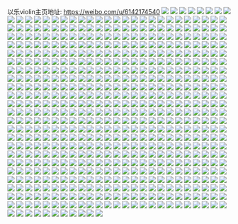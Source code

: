 以乐violin主页地址: https://weibo.com/u/6142174540 
![](https://wx4.sinaimg.cn/mw2000/006HFWbily1h92n1ziutaj31400u0wur.jpg) 
![](https://wx4.sinaimg.cn/mw2000/006HFWbily1h92n1ym3afj31400u012f.jpg) 
![](https://wx4.sinaimg.cn/mw2000/006HFWbily1h92n1zwzuyj31400u0gte.jpg) 
![](https://wx4.sinaimg.cn/mw2000/006HFWbily1h90b34r8uuj31400u045q.jpg) 
![](https://wx4.sinaimg.cn/mw2000/006HFWbily1h90b359redj31400u0103.jpg) 
![](https://wx4.sinaimg.cn/mw2000/006HFWbily1h90b34actmj31400u0n23.jpg) 
![](https://wx4.sinaimg.cn/mw2000/006HFWbily1h8xyoim97ej31900u047p.jpg) 
![](https://wx4.sinaimg.cn/mw2000/006HFWbily1h8xyoi2n57j30u012ndh4.jpg) 
![](https://wx4.sinaimg.cn/mw2000/006HFWbily1h8xyohoikdj31900u012k.jpg) 
![](https://wx4.sinaimg.cn/mw2000/006HFWbily1h8vm2zg440j31900u0qcn.jpg) 
![](https://wx4.sinaimg.cn/mw2000/006HFWbily1h81a5l9h4oj31g70widmj.jpg) 
![](https://wx4.sinaimg.cn/mw2000/006HFWbily1h81a5liw4oj30wi0w2agf.jpg) 
![](https://wx4.sinaimg.cn/mw2000/006HFWbily1h81a5n1oxxj32io1ogb2a.jpg) 
![](https://wx4.sinaimg.cn/mw2000/006HFWbily1h81a5necu0j30ly0jt3zj.jpg) 
![](https://wx4.sinaimg.cn/mw2000/006HFWbily1h7ywh6vcjij31900u012f.jpg) 
![](https://wx4.sinaimg.cn/mw2000/006HFWbily1h7ywh7glu6j31900u0n77.jpg) 
![](https://wx4.sinaimg.cn/mw2000/006HFWbily1h7ywh63pboj31900u048h.jpg) 
![](https://wx4.sinaimg.cn/mw2000/006HFWbily1h7ouvbbqvvj31400u0tce.jpg) 
![](https://wx4.sinaimg.cn/mw2000/006HFWbily1h7ouvbnvz4j31400u0wi3.jpg) 
![](https://wx4.sinaimg.cn/mw2000/006HFWbily1h7ouvc2okcj31400u00vz.jpg) 
![](https://wx4.sinaimg.cn/mw2000/006HFWbily1h7ouvcf303j31400u0n0u.jpg) 
![](https://wx4.sinaimg.cn/mw2000/006HFWbily1h7ouvcv47hj31400u0djg.jpg) 
![](https://wx4.sinaimg.cn/mw2000/006HFWbily1h7ouvd8z51j30wi0fqaf8.jpg) 
![](https://wx4.sinaimg.cn/mw2000/006HFWbily1h7mltaix9pj334022ohdu.jpg) 
![](https://wx4.sinaimg.cn/mw2000/006HFWbily1h7bttqp7n3j33402c0nfq.jpg) 
![](https://wx4.sinaimg.cn/mw2000/006HFWbily1h7bttjkazaj32yo280wh4.jpg) 
![](https://wx4.sinaimg.cn/mw2000/006HFWbily1h7bttscn02j32c02pk1ky.jpg) 
![](https://wx4.sinaimg.cn/mw2000/006HFWbily1h7568elcl6j33402c0b2c.jpg) 
![](https://wx4.sinaimg.cn/mw2000/006HFWbily1h7568fov55j33402c0npd.jpg) 
![](https://wx4.sinaimg.cn/mw2000/006HFWbily1h7568bq4bvj30wi0i6h7y.jpg) 
![](https://wx4.sinaimg.cn/mw2000/006HFWbily1h7568g8w0zj30wi0ihta6.jpg) 
![](https://wx4.sinaimg.cn/mw2000/006HFWbily1h7568kyughj32yo280qv6.jpg) 
![](https://wx4.sinaimg.cn/mw2000/006HFWbily1h7568ljin4j30wi0ixwmn.jpg) 
![](https://wx4.sinaimg.cn/mw2000/006HFWbily1h7568mtp6aj33402c0kjm.jpg) 
![](https://wx4.sinaimg.cn/mw2000/006HFWbily1h7568n809aj30wi1fradp.jpg) 
![](https://wx4.sinaimg.cn/mw2000/006HFWbily1h7568nxo6jj30wi0i9h75.jpg) 
![](https://wx4.sinaimg.cn/mw2000/006HFWbily1h73w7tdkkcj334022oh5n.jpg) 
![](https://wx4.sinaimg.cn/mw2000/006HFWbily1h73w7sebx9j32io1og4qq.jpg) 
![](https://wx4.sinaimg.cn/mw2000/006HFWbily1h6qa68oxt6j32yo280n81.jpg) 
![](https://wx4.sinaimg.cn/mw2000/006HFWbily1h6qa6bo67bj32yo280b2a.jpg) 
![](https://wx4.sinaimg.cn/mw2000/006HFWbily1h6qa6edn9fj32yo28013g.jpg) 
![](https://wx4.sinaimg.cn/mw2000/006HFWbily1h6qa6t69xuj32yo280k2l.jpg) 
![](https://wx4.sinaimg.cn/mw2000/006HFWbily1h6qa64icnej31400u0n08.jpg) 
![](https://wx4.sinaimg.cn/mw2000/006HFWbily1h6qa6uw88wj31400u0amv.jpg) 
![](https://wx4.sinaimg.cn/mw2000/006HFWbily1h6qa6vbkpvj31900u044e.jpg) 
![](https://wx4.sinaimg.cn/mw2000/006HFWbily1h6qa6vrkluj31400u0n5z.jpg) 
![](https://wx4.sinaimg.cn/mw2000/006HFWbily1h6qa6w96kuj31900u0wjt.jpg) 
![](https://wx4.sinaimg.cn/mw2000/006HFWbily1h6nbp9y9nlj30wi1yc7r5.jpg) 
![](https://wx4.sinaimg.cn/mw2000/006HFWbily1h6nbpactaaj30wi10cdlw.jpg) 
![](https://wx4.sinaimg.cn/mw2000/006HFWbily1h6nbpbrj2dj32ds1scdll.jpg) 
![](https://wx4.sinaimg.cn/mw2000/006HFWbily1h6en58m6trj30wi0lgt9k.jpg) 
![](https://wx4.sinaimg.cn/mw2000/006HFWbily1h6dc65yzj3j33402c0qv5.jpg) 
![](https://wx4.sinaimg.cn/mw2000/006HFWbily1h6dc6ddggvj30w90k10st.jpg) 
![](https://wx4.sinaimg.cn/mw2000/006HFWbily1h6dc6cy0uaj32c0340qv7.jpg) 
![](https://wx4.sinaimg.cn/mw2000/006HFWbily1h61iuvg07lj30wi1ycnaa.jpg) 
![](https://wx4.sinaimg.cn/mw2000/006HFWbily1h61iuw28eij30wi1ycng9.jpg) 
![](https://wx4.sinaimg.cn/mw2000/006HFWbily1h61iuwsdsuj30wi1ycqj2.jpg) 
![](https://wx4.sinaimg.cn/mw2000/006HFWbily1h61isb2mb1j30wi1yck5d.jpg) 
![](https://wx4.sinaimg.cn/mw2000/006HFWbily1h61iuy5mupj33402c0npf.jpg) 
![](https://wx4.sinaimg.cn/mw2000/006HFWbily1h61iuuuas2j31400u0gni.jpg) 
![](https://wx4.sinaimg.cn/mw2000/006HFWbily1h5r8l84qboj33402c04qr.jpg) 
![](https://wx4.sinaimg.cn/mw2000/006HFWbily1h5nj9ssnihj30wi1ycapo.jpg) 
![](https://wx4.sinaimg.cn/mw2000/006HFWbily1h5nj9tcbl3j30wi1yc4em.jpg) 
![](https://wx4.sinaimg.cn/mw2000/006HFWbily1h5nj9uc8vtj30wi1ycaqj.jpg) 
![](https://wx4.sinaimg.cn/mw2000/006HFWbily1h5nj9vaok4j30wi1ych1w.jpg) 
![](https://wx4.sinaimg.cn/mw2000/006HFWbily1h5nj9s8svlj30wi1yctoz.jpg) 
![](https://wx4.sinaimg.cn/mw2000/006HFWbily1h5nj9votlxj30wi1yc7ju.jpg) 
![](https://wx4.sinaimg.cn/mw2000/006HFWbily1h58w87pr40j31820u0wpj.jpg) 
![](https://wx4.sinaimg.cn/mw2000/006HFWbily1h58w88itpwj317u0tytm0.jpg) 
![](https://wx4.sinaimg.cn/mw2000/006HFWbily1h58w89uta8j317y0u07mn.jpg) 
![](https://wx4.sinaimg.cn/mw2000/006HFWbily1h58w8b9bhjj31900u0aqe.jpg) 
![](https://wx4.sinaimg.cn/mw2000/006HFWbily1h533desar6j32io1ognpd.jpg) 
![](https://wx4.sinaimg.cn/mw2000/006HFWbily1h533dch613j32io1ognpe.jpg) 
![](https://wx4.sinaimg.cn/mw2000/006HFWbily1h533cwqb3fj32io1ogb2b.jpg) 
![](https://wx4.sinaimg.cn/mw2000/006HFWbily1h533kmfatgj32io1qgu0x.jpg) 
![](https://wx4.sinaimg.cn/mw2000/006HFWbily1h533mo76uzj34mo334qv8.jpg) 
![](https://wx4.sinaimg.cn/mw2000/006HFWbily1h533d5tuvtj32io1ppb2a.jpg) 
![](https://wx4.sinaimg.cn/mw2000/006HFWbily1h533d9mxknj32io1qpu0y.jpg) 
![](https://wx4.sinaimg.cn/mw2000/006HFWbily1h533dii6u4j33402504qr.jpg) 
![](https://wx4.sinaimg.cn/mw2000/006HFWbily1h533d20u2cj32io1pzkjm.jpg) 
![](https://wx4.sinaimg.cn/mw2000/006HFWbily1h4tqpl6tivj33402c0npe.jpg) 
![](https://wx4.sinaimg.cn/mw2000/006HFWbily1h4tqplzhxdj30wi1ycnio.jpg) 
![](https://wx4.sinaimg.cn/mw2000/006HFWbily1h4tqpmd8hyj30wi1ycdtw.jpg) 
![](https://wx4.sinaimg.cn/mw2000/006HFWbily1h4tqpk4ppgj30wi1ycwsn.jpg) 
![](https://wx4.sinaimg.cn/mw2000/006HFWbily1h4tqpmr0bzj30wi1yc7ql.jpg) 
![](https://wx4.sinaimg.cn/mw2000/006HFWbily1h4tqpn0eivj30a60act8w.jpg) 
![](https://wx4.sinaimg.cn/mw2000/006HFWbily1h4ey9fh4qqj32yo280b2a.jpg) 
![](https://wx4.sinaimg.cn/mw2000/006HFWbily1h4ey9e3jvwj32yo280e82.jpg) 
![](https://wx4.sinaimg.cn/mw2000/006HFWbily1h4ey9hjmfbj32yo280b2a.jpg) 
![](https://wx4.sinaimg.cn/mw2000/006HFWbily1h4acrh55nvj32yo280u0y.jpg) 
![](https://wx4.sinaimg.cn/mw2000/006HFWbily1h4acrjz7puj32yo280kjm.jpg) 
![](https://wx4.sinaimg.cn/mw2000/006HFWbily1h4acrec7l3j32yo280qv6.jpg) 
![](https://wx4.sinaimg.cn/mw2000/006HFWbily1h4acrlozh1j30wi0hpq79.jpg) 
![](https://wx4.sinaimg.cn/mw2000/006HFWbily1h3zkmgig75j31uo18gk6t.jpg) 
![](https://wx4.sinaimg.cn/mw2000/006HFWbily1h3zkmhwfnzj31uo18gb29.jpg) 
![](https://wx4.sinaimg.cn/mw2000/006HFWbily1h3zkogc1v9j31900u0afx.jpg) 
![](https://wx4.sinaimg.cn/mw2000/006HFWbily1h3zkohbqucj31900u0dle.jpg) 
![](https://wx4.sinaimg.cn/mw2000/006HFWbily1h3zkogoni6j317i0u04dq.jpg) 
![](https://wx4.sinaimg.cn/mw2000/006HFWbily1h3zkmijm29j31uo19rhb9.jpg) 
![](https://wx4.sinaimg.cn/mw2000/006HFWbily1h3zkoh15e0j313a0u0qbu.jpg) 
![](https://wx4.sinaimg.cn/mw2000/006HFWbily1h3zkoj9kykj31400u046u.jpg) 
![](https://wx4.sinaimg.cn/mw2000/006HFWbily1h3zkoefnivj31900u0ai2.jpg) 
![](https://wx4.sinaimg.cn/mw2000/006HFWbily1h3vx99vn97j30wi0wf0wq.jpg) 
![](https://wx4.sinaimg.cn/mw2000/006HFWbily1h3rukqjrm7j32io1w0npd.jpg) 
![](https://wx4.sinaimg.cn/mw2000/006HFWbily1h3rukroo8zj32io1w0hdt.jpg) 
![](https://wx4.sinaimg.cn/mw2000/006HFWbily1h3rukt61emj32io1w0hdt.jpg) 
![](https://wx4.sinaimg.cn/mw2000/006HFWbily1h3rukpibsyj32yo280e82.jpg) 
![](https://wx4.sinaimg.cn/mw2000/006HFWbily1h3rukvplyzj32yo280b2a.jpg) 
![](https://wx4.sinaimg.cn/mw2000/006HFWbily1h3rukxq5tgj32yo280e82.jpg) 
![](https://wx4.sinaimg.cn/mw2000/006HFWbily1h3qq4vrwasj31870u0k2e.jpg) 
![](https://wx4.sinaimg.cn/mw2000/006HFWbily1h3qq4uuc01j317p0u0ds6.jpg) 
![](https://wx4.sinaimg.cn/mw2000/006HFWbily1h3qq4wmumsj31900u07f0.jpg) 
![](https://wx4.sinaimg.cn/mw2000/006HFWbily1h3qq4xfb0fj31900u013t.jpg) 
![](https://wx4.sinaimg.cn/mw2000/006HFWbily1h3qq4y488gj317e0u0n4z.jpg) 
![](https://wx4.sinaimg.cn/mw2000/006HFWbily1h3qq4yy2iqj31900u0n9q.jpg) 
![](https://wx4.sinaimg.cn/mw2000/006HFWbily1h3qq4znjv1j31900u0tgf.jpg) 
![](https://wx4.sinaimg.cn/mw2000/006HFWbily1h3qq517dusj31900u0thn.jpg) 
![](https://wx4.sinaimg.cn/mw2000/006HFWbily1h3qq50jauej317y0u0n50.jpg) 
![](https://wx4.sinaimg.cn/mw2000/006HFWbily1h3ksqk7smpj31400u0dnw.jpg) 
![](https://wx4.sinaimg.cn/mw2000/006HFWbily1h3ksqku3lrj31400u0tfl.jpg) 
![](https://wx4.sinaimg.cn/mw2000/006HFWbily1h3ksqle1a9j31400u07c1.jpg) 
![](https://wx4.sinaimg.cn/mw2000/006HFWbily1h3ksqlnwj4j30u01407be.jpg) 
![](https://wx4.sinaimg.cn/mw2000/006HFWbily1h3ksqm1th9j30u0140n7o.jpg) 
![](https://wx4.sinaimg.cn/mw2000/006HFWbily1h3ksqmeabpj30u014hwl2.jpg) 
![](https://wx4.sinaimg.cn/mw2000/006HFWbily1h3ksqmqwbnj30u01407ah.jpg) 
![](https://wx4.sinaimg.cn/mw2000/006HFWbily1h3ksqn1w5dj31400u0wlg.jpg) 
![](https://wx4.sinaimg.cn/mw2000/006HFWbily1h3ksqni2etj30u0140dmj.jpg) 
![](https://wx4.sinaimg.cn/mw2000/006HFWbily1h3hgpywm31j33402c0b2c.jpg) 
![](https://wx4.sinaimg.cn/mw2000/006HFWbily1h3hgq3blg6j32c0340qv8.jpg) 
![](https://wx4.sinaimg.cn/mw2000/006HFWbily1h3hgq76eojj33402c07wk.jpg) 
![](https://wx4.sinaimg.cn/mw2000/006HFWbily1h3hgq9r49bj32io1w04qq.jpg) 
![](https://wx4.sinaimg.cn/mw2000/006HFWbily1h3hgqc7fkij32io1w01ky.jpg) 
![](https://wx4.sinaimg.cn/mw2000/006HFWbily1h3hgpvz9yij32io1w04qq.jpg) 
![](https://wx4.sinaimg.cn/mw2000/006HFWbily1h3hgqcspjpj30wg0ietfj.jpg) 
![](https://wx4.sinaimg.cn/mw2000/006HFWbily1h3hgqf2p9wj31w02iob2a.jpg) 
![](https://wx4.sinaimg.cn/mw2000/006HFWbily1h3hgqfkmnuj30wi0hldo9.jpg) 
![](https://wx4.sinaimg.cn/mw2000/006HFWbily1h2qobon60bj31400u0qac.jpg) 
![](https://wx4.sinaimg.cn/mw2000/006HFWbily1h2qobp2z4pj31400u0456.jpg) 
![](https://wx4.sinaimg.cn/mw2000/006HFWbily1h2qobntn7wj31900u0790.jpg) 
![](https://wx4.sinaimg.cn/mw2000/006HFWbily1h2qobpgy4lj31900u0afc.jpg) 
![](https://wx4.sinaimg.cn/mw2000/006HFWbily1h2qobpslb7j30u0191afj.jpg) 
![](https://wx4.sinaimg.cn/mw2000/006HFWbily1h2qobq6eyaj30u0190wjj.jpg) 
![](https://wx4.sinaimg.cn/mw2000/006HFWbily1h2kyb6jwrpj334022ox6p.jpg) 
![](https://wx4.sinaimg.cn/mw2000/006HFWbily1h2kyb7g0hsj33402c0u0y.jpg) 
![](https://wx4.sinaimg.cn/mw2000/006HFWbily1h2kyb8gltej334022o1ky.jpg) 
![](https://wx4.sinaimg.cn/mw2000/006HFWbily1h2kyb9eo18j334022o7wi.jpg) 
![](https://wx4.sinaimg.cn/mw2000/006HFWbily1h2kyb5jkkrj33402c0npd.jpg) 
![](https://wx4.sinaimg.cn/mw2000/006HFWbily1h2kybb0nh3j334022o1kz.jpg) 
![](https://wx4.sinaimg.cn/mw2000/006HFWbily1h1xws125luj334022o7wi.jpg) 
![](https://wx4.sinaimg.cn/mw2000/006HFWbily1h1xws3rqn0j334024pqv6.jpg) 
![](https://wx4.sinaimg.cn/mw2000/006HFWbily1h1xwrzo0vej334022o7wi.jpg) 
![](https://wx4.sinaimg.cn/mw2000/006HFWbily1h1xws4ykhlj334022onpd.jpg) 
![](https://wx4.sinaimg.cn/mw2000/006HFWbily1h1xws6y61qj3340249x6q.jpg) 
![](https://wx4.sinaimg.cn/mw2000/006HFWbily1h1xws8b0j8j334022o4qq.jpg) 
![](https://wx4.sinaimg.cn/mw2000/006HFWbily1h1ual2d6lsj32io1w0b29.jpg) 
![](https://wx4.sinaimg.cn/mw2000/006HFWbily1h1ual315fgj32io1w0b29.jpg) 
![](https://wx4.sinaimg.cn/mw2000/006HFWbily1h1ual3rn80j32io1w07wh.jpg) 
![](https://wx4.sinaimg.cn/mw2000/006HFWbily1h1ual1iszhj32io1w0b29.jpg) 
![](https://wx4.sinaimg.cn/mw2000/006HFWbily1h1ual4nxz9j32io1w0e81.jpg) 
![](https://wx4.sinaimg.cn/mw2000/006HFWbily1h1ual593zrj32io1w0b29.jpg) 
![](https://wx4.sinaimg.cn/mw2000/006HFWbily1h1rkdeapysj32io1q4hdt.jpg) 
![](https://wx4.sinaimg.cn/mw2000/006HFWbily1h1rkdgmm07j32io1ognpd.jpg) 
![](https://wx4.sinaimg.cn/mw2000/006HFWbily1h1rkdcc6o5j32io1qfu0x.jpg) 
![](https://wx4.sinaimg.cn/mw2000/006HFWbily1h1rkfk01vcj32io1ognpd.jpg) 
![](https://wx4.sinaimg.cn/mw2000/006HFWbily1h1rkdjdbhkj31900u0n6p.jpg) 
![](https://wx4.sinaimg.cn/mw2000/006HFWbily1h1rkdf7ajxj31900u017k.jpg) 
![](https://wx4.sinaimg.cn/mw2000/006HFWbily1h1lx6teazdj30ndcn41kx.jpg) 
![](https://wx4.sinaimg.cn/mw2000/006HFWbily1h1lx6u7lz0j30u03lvwmx.jpg) 
![](https://wx4.sinaimg.cn/mw2000/006HFWbily1h1lx6ulsb3j30u01syn18.jpg) 
![](https://wx4.sinaimg.cn/mw2000/006HFWbily1h1lx6v4kwaj31400u0dqm.jpg) 
![](https://wx4.sinaimg.cn/mw2000/006HFWbily1h1lx6vn0mnj31400u0qbo.jpg) 
![](https://wx4.sinaimg.cn/mw2000/006HFWbily1h1lx6w6slij31400u0akk.jpg) 
![](https://wx4.sinaimg.cn/mw2000/006HFWbily1h1lx6wtnmdj31400u0n8t.jpg) 
![](https://wx4.sinaimg.cn/mw2000/006HFWbily1h1lx6xl9bbj31400u0ds1.jpg) 
![](https://wx4.sinaimg.cn/mw2000/006HFWbily1h1lx6y4lcgj31400u049v.jpg) 
![](https://wx4.sinaimg.cn/mw2000/006HFWbily1h1k1wlfod6j317y0u0k4q.jpg) 
![](https://wx4.sinaimg.cn/mw2000/006HFWbily1h1k1wmbuifj31870u0gyz.jpg) 
![](https://wx4.sinaimg.cn/mw2000/006HFWbily1h1k1wkl9kdj317n0u0162.jpg) 
![](https://wx4.sinaimg.cn/mw2000/006HFWbily1h1k1wmw394j31790u0jys.jpg) 
![](https://wx4.sinaimg.cn/mw2000/006HFWbily1h1k1wnfar5j31870u0gsz.jpg) 
![](https://wx4.sinaimg.cn/mw2000/006HFWbily1h1k1wo2n8kj31900u0jz1.jpg) 
![](https://wx4.sinaimg.cn/mw2000/006HFWbily1h1k1ws0oznj31870u0k30.jpg) 
![](https://wx4.sinaimg.cn/mw2000/006HFWbily1h1k1xr2l40j31900u0k2t.jpg) 
![](https://wx4.sinaimg.cn/mw2000/006HFWbily1h1k1wrf0w4j318c0u07fx.jpg) 
![](https://wx4.sinaimg.cn/mw2000/006HFWbily1h1heyt5l5aj32sg2d8kjm.jpg) 
![](https://wx4.sinaimg.cn/mw2000/006HFWbily1h1heyru2cqj31w02io1ky.jpg) 
![](https://wx4.sinaimg.cn/mw2000/006HFWbily1h1heyuz7mdj32qo2204qq.jpg) 
![](https://wx4.sinaimg.cn/mw2000/006HFWbily1h1heyw7ly0j32qo2201ky.jpg) 
![](https://wx4.sinaimg.cn/mw2000/006HFWbily1h1agj94hbzj31400u0agu.jpg) 
![](https://wx4.sinaimg.cn/mw2000/006HFWbily1h1agj9klloj30u0179n2h.jpg) 
![](https://wx4.sinaimg.cn/mw2000/006HFWbily1h1agk1pd1mj30u017hak5.jpg) 
![](https://wx4.sinaimg.cn/mw2000/006HFWbily1h1agj8mb3xj31900u0nan.jpg) 
![](https://wx4.sinaimg.cn/mw2000/006HFWbily1h1agjaxq9nj31900u0al2.jpg) 
![](https://wx4.sinaimg.cn/mw2000/006HFWbily1h1agjadpsmj31900u0woc.jpg) 
![](https://wx4.sinaimg.cn/mw2000/006HFWbily1h1agjdkvl5j317l0u0ank.jpg) 
![](https://wx4.sinaimg.cn/mw2000/006HFWbily1h1agjbhmnfj31900u0gwh.jpg) 
![](https://wx4.sinaimg.cn/mw2000/006HFWbily1h1agjccg5jj31a10u0k7v.jpg) 
![](https://wx4.sinaimg.cn/mw2000/006HFWbily1h19gdgumuzj30wh0ooq4t.jpg) 
![](https://wx4.sinaimg.cn/mw2000/006HFWbily1h19gdgm858j30sg0nmdjg.jpg) 
![](https://wx4.sinaimg.cn/mw2000/006HFWbily1h18et8dvwcj31400u0gq7.jpg) 
![](https://wx4.sinaimg.cn/mw2000/006HFWbily1h18et7xmfpj31400u0797.jpg) 
![](https://wx4.sinaimg.cn/mw2000/006HFWbily1h18et9bs2uj31400u043h.jpg) 
![](https://wx4.sinaimg.cn/mw2000/006HFWbily1h18et9tl39j31400u07a9.jpg) 
![](https://wx4.sinaimg.cn/mw2000/006HFWbily1h13ptrrqmpj334022o1kz.jpg) 
![](https://wx4.sinaimg.cn/mw2000/006HFWbily1h13ptyoqx7j334022ou0y.jpg) 
![](https://wx4.sinaimg.cn/mw2000/006HFWbily1h13pu5r64oj334022okjm.jpg) 
![](https://wx4.sinaimg.cn/mw2000/006HFWbily1h13pudrkofj334022oe83.jpg) 
![](https://wx4.sinaimg.cn/mw2000/006HFWbily1h13pun3hx5j334022okjn.jpg) 
![](https://wx4.sinaimg.cn/mw2000/006HFWbily1h13puq1eo1j334022okjn.jpg) 
![](https://wx4.sinaimg.cn/mw2000/006HFWbily1h13ptkwcdnj334022o1kz.jpg) 
![](https://wx4.sinaimg.cn/mw2000/006HFWbily1h13pusl81mj334026d7wj.jpg) 
![](https://wx4.sinaimg.cn/mw2000/006HFWbily1h13puwk8hwj334022ob2b.jpg) 
![](https://wx4.sinaimg.cn/mw2000/006HFWbily1h0yxd2k3twj31400u0tjc.jpg) 
![](https://wx4.sinaimg.cn/mw2000/006HFWbily1h0yxc0l5k0j31400u0do8.jpg) 
![](https://wx4.sinaimg.cn/mw2000/006HFWbily1h0yxc186tej31400u0qbw.jpg) 
![](https://wx4.sinaimg.cn/mw2000/006HFWbily1h0yxc1j3knj31400u0afq.jpg) 
![](https://wx4.sinaimg.cn/mw2000/006HFWbily1h0yxc1qtb4j30u01sxjw9.jpg) 
![](https://wx4.sinaimg.cn/mw2000/006HFWbily1h0yxcp07n0j31900u07ie.jpg) 
![](https://wx4.sinaimg.cn/mw2000/006HFWbily1h0yxc2w2ofj31400u0wjy.jpg) 
![](https://wx4.sinaimg.cn/mw2000/006HFWbily1h0yxc320qzj31400u079b.jpg) 
![](https://wx4.sinaimg.cn/mw2000/006HFWbily1h0yxc394phj31400u0aek.jpg) 
![](https://wx4.sinaimg.cn/mw2000/006HFWbily1h0wtzrxc81j31900u0ahf.jpg) 
![](https://wx4.sinaimg.cn/mw2000/006HFWbily1h0wtzsjp2yj31900u0ags.jpg) 
![](https://wx4.sinaimg.cn/mw2000/006HFWbily1h0wtzr5bepj31900u0k1m.jpg) 
![](https://wx4.sinaimg.cn/mw2000/006HFWbily1h0wtzt5z38j31900u0dpv.jpg) 
![](https://wx4.sinaimg.cn/mw2000/006HFWbily1h0u9f6ca1aj334022ou10.jpg) 
![](https://wx4.sinaimg.cn/mw2000/006HFWbily1h0u9fb2l6rj334022ox6s.jpg) 
![](https://wx4.sinaimg.cn/mw2000/006HFWbily1h0u9ff331cj321j340e84.jpg) 
![](https://wx4.sinaimg.cn/mw2000/006HFWbily1h0u9fiw0bkj334026lqv8.jpg) 
![](https://wx4.sinaimg.cn/mw2000/006HFWbily1h0u9fmepkzj334023x4qs.jpg) 
![](https://wx4.sinaimg.cn/mw2000/006HFWbily1h0u9fpq770j334029dnpg.jpg) 
![](https://wx4.sinaimg.cn/mw2000/006HFWbily1h0u9ft6c9tj334025pb2c.jpg) 
![](https://wx4.sinaimg.cn/mw2000/006HFWbily1h0u9fx476cj334025tu10.jpg) 
![](https://wx4.sinaimg.cn/mw2000/006HFWbily1h0u9f27d22j334023tqv6.jpg) 
![](https://wx4.sinaimg.cn/mw2000/006HFWbily1h0s9y2nhecj31400u0af2.jpg) 
![](https://wx4.sinaimg.cn/mw2000/006HFWbily1h0s9y3518dj31400u0n1x.jpg) 
![](https://wx4.sinaimg.cn/mw2000/006HFWbily1h0s9y3nu30j31400u0wjf.jpg) 
![](https://wx4.sinaimg.cn/mw2000/006HFWbily1h0s9y49470j31400u079m.jpg) 
![](https://wx4.sinaimg.cn/mw2000/006HFWbily1h0s9y22cv4j30u0140afs.jpg) 
![](https://wx4.sinaimg.cn/mw2000/006HFWbily1h0s9y4xgi3j31400u0tdg.jpg) 
![](https://wx4.sinaimg.cn/mw2000/006HFWbily1h0r1ixd22kj31120kujyz.jpg) 
![](https://wx4.sinaimg.cn/mw2000/006HFWbily1h0r1ixjiixj30ku11278o.jpg) 
![](https://wx4.sinaimg.cn/mw2000/006HFWbily1h0r1ix6f9fj31400u048i.jpg) 
![](https://wx4.sinaimg.cn/mw2000/006HFWbily1h0r1iy4h4gj31900u013f.jpg) 
![](https://wx4.sinaimg.cn/mw2000/006HFWbily1h0r1ixt52rj30wi1ycdxk.jpg) 
![](https://wx4.sinaimg.cn/mw2000/006HFWbily1h0r1j88s9rj32io1ogu0x.jpg) 
![](https://wx4.sinaimg.cn/mw2000/006HFWbily1h0r1j2t5pej32io1ogu0x.jpg) 
![](https://wx4.sinaimg.cn/mw2000/006HFWbily1h0r1iz3yajj32io1ogu0x.jpg) 
![](https://wx4.sinaimg.cn/mw2000/006HFWbily1h0r1izrdrzj32io1oghdt.jpg) 
![](https://wx4.sinaimg.cn/mw2000/006HFWbily1h0r1j7ellvj32io1ogu0x.jpg) 
![](https://wx4.sinaimg.cn/mw2000/006HFWbily1h0r1iyeye0j317w0u0153.jpg) 
![](https://wx4.sinaimg.cn/mw2000/006HFWbily1h0r1j95a8sj32io1ognpe.jpg) 
![](https://wx4.sinaimg.cn/mw2000/006HFWbily1h0r1j0gwdfj32io1pnkjl.jpg) 
![](https://wx4.sinaimg.cn/mw2000/006HFWbily1h0r1j1yzjwj32io1pcu0x.jpg) 
![](https://wx4.sinaimg.cn/mw2000/006HFWbily1h0r1j19xtqj32io1pku0x.jpg) 
![](https://wx4.sinaimg.cn/mw2000/006HFWbily1h0r1j3u3h5j32io1ogb2a.jpg) 
![](https://wx4.sinaimg.cn/mw2000/006HFWbily1h0r1j4dt3nj32io1ognpd.jpg) 
![](https://wx4.sinaimg.cn/mw2000/006HFWbily1h0r1j629pwj32io1og1ky.jpg) 
![](https://wx4.sinaimg.cn/mw2000/006HFWbily1h0pzqymblfj31400u0q7a.jpg) 
![](https://wx4.sinaimg.cn/mw2000/006HFWbily1h0pzqz5v4xj31400u0q6y.jpg) 
![](https://wx4.sinaimg.cn/mw2000/006HFWbily1h0pzqzm1otj31400u0gpu.jpg) 
![](https://wx4.sinaimg.cn/mw2000/006HFWbily1h0pzr03i0aj31400u0tdf.jpg) 
![](https://wx4.sinaimg.cn/mw2000/006HFWbily1h0pzr0jvclj31400u00xo.jpg) 
![](https://wx4.sinaimg.cn/mw2000/006HFWbily1h0pzr143bkj31400u0792.jpg) 
![](https://wx4.sinaimg.cn/mw2000/006HFWbily1h0fd5xyhvoj31900u0til.jpg) 
![](https://wx4.sinaimg.cn/mw2000/006HFWbily1h0fd5yt7ucj31900u0k67.jpg) 
![](https://wx4.sinaimg.cn/mw2000/006HFWbily1h0fd5x8v5jj31900u07gm.jpg) 
![](https://wx4.sinaimg.cn/mw2000/006HFWbily1h0fd5zedpoj31900u0dpy.jpg) 
![](https://wx4.sinaimg.cn/mw2000/006HFWbily1h0fd5zxkhij31900u011q.jpg) 
![](https://wx4.sinaimg.cn/mw2000/006HFWbily1h0fd60jlkkj31900u0k3y.jpg) 
![](https://wx4.sinaimg.cn/mw2000/006HFWbily1h0ashgppt2j31400u0jzg.jpg) 
![](https://wx4.sinaimg.cn/mw2000/006HFWbily1h0ashg4vk8j31400u07c1.jpg) 
![](https://wx4.sinaimg.cn/mw2000/006HFWbily1h0ashh6ynpj31400u0tfw.jpg) 
![](https://wx4.sinaimg.cn/mw2000/006HFWbily1h0ashhq8jij31ca0u0116.jpg) 
![](https://wx4.sinaimg.cn/mw2000/006HFWbily1h00e4t893jj31400u0dm6.jpg) 
![](https://wx4.sinaimg.cn/mw2000/006HFWbily1h00e4umkr7j31400u04dw.jpg) 
![](https://wx4.sinaimg.cn/mw2000/006HFWbily1h00e4v0ytyj31400u0q8f.jpg) 
![](https://wx4.sinaimg.cn/mw2000/006HFWbily1gzfrgug0x5j334022ob2a.jpg) 
![](https://wx4.sinaimg.cn/mw2000/006HFWbily1gzfrgt7xflj30wi0wd78j.jpg) 
![](https://wx4.sinaimg.cn/mw2000/006HFWbily1gzfrgv5ovuj334022oqv6.jpg) 
![](https://wx4.sinaimg.cn/mw2000/006HFWbily1gzelnjo9tgj31w02iox6p.jpg) 
![](https://wx4.sinaimg.cn/mw2000/006HFWbily1gzelnr6qcyj32io1w01ky.jpg) 
![](https://wx4.sinaimg.cn/mw2000/006HFWbily1gz1su6ht28j30wi0vsq5l.jpg) 
![](https://wx4.sinaimg.cn/mw2000/006HFWbily1gyx93v16jkj334022o4qr.jpg) 
![](https://wx4.sinaimg.cn/mw2000/006HFWbily1gyx93xyqvrj322o3401kz.jpg) 
![](https://wx4.sinaimg.cn/mw2000/006HFWbily1gyx940indsj322o3407wj.jpg) 
![](https://wx4.sinaimg.cn/mw2000/006HFWbily1gyx9433mnkj334022ohdu.jpg) 
![](https://wx4.sinaimg.cn/mw2000/006HFWbily1gyx9451xcij334022ob2a.jpg) 
![](https://wx4.sinaimg.cn/mw2000/006HFWbily1gyx9477r4lj334022ob2a.jpg) 
![](https://wx4.sinaimg.cn/mw2000/006HFWbily1gyx94a0oahj334022o1kz.jpg) 
![](https://wx4.sinaimg.cn/mw2000/006HFWbily1gyx93sl1gjj334022o4qr.jpg) 
![](https://wx4.sinaimg.cn/mw2000/006HFWbily1gyx94d0mvhj334022ob2b.jpg) 
![](https://wx4.sinaimg.cn/mw2000/006HFWbily1gyx2c5g0tbj31400u0n4t.jpg) 
![](https://wx4.sinaimg.cn/mw2000/006HFWbily1gyx2c5uzb6j31400u0461.jpg) 
![](https://wx4.sinaimg.cn/mw2000/006HFWbily1gyx2c6f9kaj31400u010f.jpg) 
![](https://wx4.sinaimg.cn/mw2000/006HFWbily1gyx2c4yi5fj31400u0k2m.jpg) 
![](https://wx4.sinaimg.cn/mw2000/006HFWbily1gyx2cqcxnuj30u01400zi.jpg) 
![](https://wx4.sinaimg.cn/mw2000/006HFWbily1gyx2cqsw2cj30u0140qaf.jpg) 
![](https://wx4.sinaimg.cn/mw2000/006HFWbily1gyx2cr8u06j30u014045v.jpg) 
![](https://wx4.sinaimg.cn/mw2000/006HFWbily1gyuvipmfzij31w02ioe81.jpg) 
![](https://wx4.sinaimg.cn/mw2000/006HFWbily1gynmgqls1kj334022ou0y.jpg) 
![](https://wx4.sinaimg.cn/mw2000/006HFWbily1gynmgrg78oj334022okjm.jpg) 
![](https://wx4.sinaimg.cn/mw2000/006HFWbily1gynmgsn2soj334022o4qr.jpg) 
![](https://wx4.sinaimg.cn/mw2000/006HFWbily1gy6o0iv2ytj31400u0dpo.jpg) 
![](https://wx4.sinaimg.cn/mw2000/006HFWbily1gy6o0hwbz4j31400u0k1q.jpg) 
![](https://wx4.sinaimg.cn/mw2000/006HFWbily1gy6o0jse60j30u0140n5h.jpg) 
![](https://wx4.sinaimg.cn/mw2000/006HFWbily1gy6o0kn776j30u014044m.jpg) 
![](https://wx4.sinaimg.cn/mw2000/006HFWbily1gy6o0m9hpdj31400u00zn.jpg) 
![](https://wx4.sinaimg.cn/mw2000/006HFWbily1gy27pk8dsij31400u044s.jpg) 
![](https://wx4.sinaimg.cn/mw2000/006HFWbily1gy27pkk3w4j31900u077x.jpg) 
![](https://wx4.sinaimg.cn/mw2000/006HFWbily1gy27pjpphhj31400u0n4f.jpg) 
![](https://wx4.sinaimg.cn/mw2000/006HFWbily1gxxhmuyfevj31400u0dmk.jpg) 
![](https://wx4.sinaimg.cn/mw2000/006HFWbily1gxxhmvftbgj31400u0jym.jpg) 
![](https://wx4.sinaimg.cn/mw2000/006HFWbily1gxxhmu2d68j31400u0dms.jpg) 
![](https://wx4.sinaimg.cn/mw2000/006HFWbily1gxxhmvxzqej31400u07by.jpg) 
![](https://wx4.sinaimg.cn/mw2000/006HFWbily1gxxhmwc697j31400u00yf.jpg) 
![](https://wx4.sinaimg.cn/mw2000/006HFWbily1gxxhmx1tzmj31400u07h9.jpg) 
![](https://wx4.sinaimg.cn/mw2000/006HFWbily1gxxhmxo8wij31400u0gwk.jpg) 
![](https://wx4.sinaimg.cn/mw2000/006HFWbily1gxxhmy5h0nj30u0140454.jpg) 
![](https://wx4.sinaimg.cn/mw2000/006HFWbily1gxxhmzjuwnj31400u0amj.jpg) 
![](https://wx4.sinaimg.cn/mw2000/006HFWbily1gxs5wag6d2j30u0140agb.jpg) 
![](https://wx4.sinaimg.cn/mw2000/006HFWbily1gxs5wayi32j30u0140jy2.jpg) 
![](https://wx4.sinaimg.cn/mw2000/006HFWbily1gxs5wbmkhkj30u01407b2.jpg) 
![](https://wx4.sinaimg.cn/mw2000/006HFWbily1gxp9jvxtv1j32io1ogb2a.jpg) 
![](https://wx4.sinaimg.cn/mw2000/006HFWbily1gxp9jx99k5j32io1ogx6p.jpg) 
![](https://wx4.sinaimg.cn/mw2000/006HFWbily1gxp9jyfocbj32io1ogb2a.jpg) 
![](https://wx4.sinaimg.cn/mw2000/006HFWbily1gxp9jv52k2j334022onpf.jpg) 
![](https://wx4.sinaimg.cn/mw2000/006HFWbily1gxp9jz8u5qj32io1og1ky.jpg) 
![](https://wx4.sinaimg.cn/mw2000/006HFWbily1gxp9jztliuj334022oe83.jpg) 
![](https://wx4.sinaimg.cn/mw2000/006HFWbily1gxp9k0rqo1j334022o4qr.jpg) 
![](https://wx4.sinaimg.cn/mw2000/006HFWbily1gxp9k2oup4j32io1og1ky.jpg) 
![](https://wx4.sinaimg.cn/mw2000/006HFWbily1gxp9k3n0lgj32io1ogu0x.jpg) 
![](https://wx4.sinaimg.cn/mw2000/006HFWbily1gxnqh4dkggj33402c0kjo.jpg) 
![](https://wx4.sinaimg.cn/mw2000/006HFWbily1gxnqh6g01rj33402c07wl.jpg) 
![](https://wx4.sinaimg.cn/mw2000/006HFWbily1gxnqh7y76pj334022oqv6.jpg) 
![](https://wx4.sinaimg.cn/mw2000/006HFWbily1gxnqh8ztp8j334022ob2a.jpg) 
![](https://wx4.sinaimg.cn/mw2000/006HFWbily1gxnqh3h5tij32io1w01ky.jpg) 
![](https://wx4.sinaimg.cn/mw2000/006HFWbily1gxnqha5pacj334022ou0x.jpg) 
![](https://wx4.sinaimg.cn/mw2000/006HFWbily1gxnqhbhd1dj30wi1yckjl.jpg) 
![](https://wx4.sinaimg.cn/mw2000/006HFWbily1gxnqhccdefj30wi1yc4a4.jpg) 
![](https://wx4.sinaimg.cn/mw2000/006HFWbily1gxnqhhnnzhj30wi1j3gv6.jpg) 
![](https://wx4.sinaimg.cn/mw2000/006HFWbily1gxjkhm7zcoj31o0280x6p.jpg) 
![](https://wx4.sinaimg.cn/mw2000/006HFWbily1gxjkhpfx9yj31o0280x6p.jpg) 
![](https://wx4.sinaimg.cn/mw2000/006HFWbily1gxjkhupw9zj31o0280x6p.jpg) 
![](https://wx4.sinaimg.cn/mw2000/006HFWbily1gxjkhyaqv4j31o0280kjl.jpg) 
![](https://wx4.sinaimg.cn/mw2000/006HFWbily1gxjki20g0dj31o0280npd.jpg) 
![](https://wx4.sinaimg.cn/mw2000/006HFWbily1gxjkhjt7ugj31o0280e81.jpg) 
![](https://wx4.sinaimg.cn/mw2000/006HFWbily1gxjkiatzl6j33402c0hdw.jpg) 
![](https://wx4.sinaimg.cn/mw2000/006HFWbily1gxjkifp5w3j31o02801ky.jpg) 
![](https://wx4.sinaimg.cn/mw2000/006HFWbily1gxjkijymdkj33402c0npg.jpg) 
![](https://wx4.sinaimg.cn/mw2000/006HFWbily1gxevrmitnmj31400u0gwa.jpg) 
![](https://wx4.sinaimg.cn/mw2000/006HFWbily1gxevrn0kdzj31400u0k41.jpg) 
![](https://wx4.sinaimg.cn/mw2000/006HFWbily1gxevrndz5vj31400u0tjd.jpg) 
![](https://wx4.sinaimg.cn/mw2000/006HFWbily1gxevrnyxhbj30zk0qotfq.jpg) 
![](https://wx4.sinaimg.cn/mw2000/006HFWbily1gxevrob9hej30u0190ah4.jpg) 
![](https://wx4.sinaimg.cn/mw2000/006HFWbily1gxevrosxmuj31400u014p.jpg) 
![](https://wx4.sinaimg.cn/mw2000/006HFWbily1gxevrprad7j31900u046m.jpg) 
![](https://wx4.sinaimg.cn/mw2000/006HFWbily1gxevrtdkl9j32801o0e82.jpg) 
![](https://wx4.sinaimg.cn/mw2000/006HFWbily1gxevrm0ct1j32801o0b2a.jpg) 
![](https://wx4.sinaimg.cn/mw2000/006HFWbily1gxb2qw2zeej31400u0wph.jpg) 
![](https://wx4.sinaimg.cn/mw2000/006HFWbily1gxa961tf2hj30u0190dq8.jpg) 
![](https://wx4.sinaimg.cn/mw2000/006HFWbily1gxa962pbl2j30u019vgt5.jpg) 
![](https://wx4.sinaimg.cn/mw2000/006HFWbily1gxa9632g1oj30u0190tgv.jpg) 
![](https://wx4.sinaimg.cn/mw2000/006HFWbily1gxa9655lwsj32801o07wj.jpg) 
![](https://wx4.sinaimg.cn/mw2000/006HFWbily1gxa9693hi4j32c03401l0.jpg) 
![](https://wx4.sinaimg.cn/mw2000/006HFWbily1gxa960qcjvj32801o07wi.jpg) 
![](https://wx4.sinaimg.cn/mw2000/006HFWbily1gwu6mtq44yj30nk0potbf.jpg) 
![](https://wx4.sinaimg.cn/mw2000/006HFWbily1gwu6mu3fc4j30ty16wtc7.jpg) 
![](https://wx4.sinaimg.cn/mw2000/006HFWbily1gwu6mzpgrgj30u01sytgn.jpg) 
![](https://wx4.sinaimg.cn/mw2000/006HFWbily1gwu6n0jepoj30u012wjx9.jpg) 
![](https://wx4.sinaimg.cn/mw2000/006HFWbily1gwu6ntf9xvj30u01syakr.jpg) 
![](https://wx4.sinaimg.cn/mw2000/006HFWbily1gwu6oht6t5j30ku3ua1kx.jpg) 
![](https://wx4.sinaimg.cn/mw2000/006HFWbily1gwu6o5fgizj30u01sygtc.jpg) 
![](https://wx4.sinaimg.cn/mw2000/006HFWbily1gwu6msvkuyj30u01syk0x.jpg) 
![](https://wx4.sinaimg.cn/mw2000/006HFWbily1gwu6ofeq8fj30u01syqbi.jpg) 
![](https://wx4.sinaimg.cn/mw2000/006HFWbily1gwns8wn9wpj32io1ogqv5.jpg) 
![](https://wx4.sinaimg.cn/mw2000/006HFWbily1gwns8xa2sij32io1ogqv5.jpg) 
![](https://wx4.sinaimg.cn/mw2000/006HFWbily1gwns8y4vpbj32io1ogx6p.jpg) 
![](https://wx4.sinaimg.cn/mw2000/006HFWbily1gwns8w07usj32io1oge83.jpg) 
![](https://wx4.sinaimg.cn/mw2000/006HFWbily1gwnsb6o6ogj32io1oge82.jpg) 
![](https://wx4.sinaimg.cn/mw2000/006HFWbily1gwnsbnsnd3j32io1oge82.jpg) 
![](https://wx4.sinaimg.cn/mw2000/006HFWbily1gwnsboei6tj32io1og7wi.jpg) 
![](https://wx4.sinaimg.cn/mw2000/006HFWbily1gwnsbmqg5mj32io1ogu0x.jpg) 
![](https://wx4.sinaimg.cn/mw2000/006HFWbily1gwnsf2u6l8j32io1og4qq.jpg) 
![](https://wx4.sinaimg.cn/mw2000/006HFWbily1gwjjllfm2vj316m0u0gtf.jpg) 
![](https://wx4.sinaimg.cn/mw2000/006HFWbily1gw6xyyyo6gj30u01dndok.jpg) 
![](https://wx4.sinaimg.cn/mw2000/006HFWbily1gw6xyynd7mj31400u0gs2.jpg) 
![](https://wx4.sinaimg.cn/mw2000/006HFWbily1gw6xyzv2y2j30n01ds421.jpg) 
![](https://wx4.sinaimg.cn/mw2000/006HFWbily1gw6xz025sbj30wi0sr790.jpg) 
![](https://wx4.sinaimg.cn/mw2000/006HFWbily1gvw1xp2162j31400u010e.jpg) 
![](https://wx4.sinaimg.cn/mw2000/006HFWbily1gvw1xptpv6j31hc0u0n4r.jpg) 
![](https://wx4.sinaimg.cn/mw2000/006HFWbily1gvw21hdrqqj30u01syany.jpg) 
![](https://wx4.sinaimg.cn/mw2000/006HFWbily1gvw21mvivej31h70u0jwr.jpg) 
![](https://wx4.sinaimg.cn/mw2000/006HFWbily1gvw21l2fibj30u01syahk.jpg) 
![](https://wx4.sinaimg.cn/mw2000/006HFWbily1gvw22w3aerj31400u0tg7.jpg) 
![](https://wx4.sinaimg.cn/mw2000/006HFWbily1gvf63w6cluj33402d94qr.jpg) 
![](https://wx4.sinaimg.cn/mw2000/006HFWbily1gvf63x7gppj63402d5kjn02.jpg) 
![](https://wx4.sinaimg.cn/mw2000/006HFWbily1gvf63y51hmj63402e5e8302.jpg) 
![](https://wx4.sinaimg.cn/mw2000/006HFWbily1gvf63ytajyj63402c07wh02.jpg) 
![](https://wx4.sinaimg.cn/mw2000/006HFWbily1gvf63vb8z3j62ph2dle8202.jpg) 
![](https://wx4.sinaimg.cn/mw2000/006HFWbily1gvf63znvi1j33402c0hdt.jpg) 
![](https://wx4.sinaimg.cn/mw2000/006HFWbily1gv5voz12h3j613e0u00zx02.jpg) 
![](https://wx4.sinaimg.cn/mw2000/006HFWbily1gv5vozj15sj31400u0gqg.jpg) 
![](https://wx4.sinaimg.cn/mw2000/006HFWbily1gv5vp08ikfj61400u0ahc02.jpg) 
![](https://wx4.sinaimg.cn/mw2000/006HFWbily1gv5vox1tjyj313h0u0tf0.jpg) 
![](https://wx4.sinaimg.cn/mw2000/006HFWbily1gv5vp0saaij61400u0q9h02.jpg) 
![](https://wx4.sinaimg.cn/mw2000/006HFWbily1gv5vp1bvsvj613e0u07c202.jpg) 
![](https://wx4.sinaimg.cn/mw2000/006HFWbily1gv5vp1sjgvj61330u0jxj02.jpg) 
![](https://wx4.sinaimg.cn/mw2000/006HFWbily1gv5vp26zb5j31400u0n0o.jpg) 
![](https://wx4.sinaimg.cn/mw2000/006HFWbily1gv5vp2n764j313a0u0grm.jpg) 
![](https://wx4.sinaimg.cn/mw2000/006HFWbily1guydwhruhkj61900u041y02.jpg) 
![](https://wx4.sinaimg.cn/mw2000/006HFWbily1guydwi2bfsj61900u0dji02.jpg) 
![](https://wx4.sinaimg.cn/mw2000/006HFWbily1guydwie07gj61900u0tcj02.jpg) 
![](https://wx4.sinaimg.cn/mw2000/006HFWbily1guydwhcjx5j61900u0juw02.jpg) 
![](https://wx4.sinaimg.cn/mw2000/006HFWbily1guydwipulsj61900u0q5h02.jpg) 
![](https://wx4.sinaimg.cn/mw2000/006HFWbily1guydwj1cpcj61900u077s02.jpg) 
![](https://wx4.sinaimg.cn/mw2000/006HFWbily1gur0k0hj6pj61900u0gt502.jpg) 
![](https://wx4.sinaimg.cn/mw2000/006HFWbily1gur0k0xymlj61900u0dmp02.jpg) 
![](https://wx4.sinaimg.cn/mw2000/006HFWbily1gur0jztmwmj61900u0dn202.jpg) 
![](https://wx4.sinaimg.cn/mw2000/006HFWbily1gur0k1c198j61900u0n1i02.jpg) 
![](https://wx4.sinaimg.cn/mw2000/006HFWbily1gur0k1v0lsj31990u0ag1.jpg) 
![](https://wx4.sinaimg.cn/mw2000/006HFWbily1gur0k2gqdcj31900u07bg.jpg) 
![](https://wx4.sinaimg.cn/mw2000/006HFWbily1guqofjfsazg606y05nglw02.jpg) 
![](https://wx4.sinaimg.cn/mw2000/006HFWbily1gupufu3d53j31400u0jye.jpg) 
![](https://wx4.sinaimg.cn/mw2000/006HFWbily1gupufvjge2j31400u0n9e.jpg) 
![](https://wx4.sinaimg.cn/mw2000/006HFWbily1gupufwrnafj30u01bwgw0.jpg) 
![](https://wx4.sinaimg.cn/mw2000/006HFWbily1gupufx88npj31400u0wjl.jpg) 
![](https://wx4.sinaimg.cn/mw2000/006HFWbily1guoa61xuhxj61900u00yv02.jpg) 
![](https://wx4.sinaimg.cn/mw2000/006HFWbily1guoa62ecznj61900u0q8n02.jpg) 
![](https://wx4.sinaimg.cn/mw2000/006HFWbily1guoa63doyej61900u010w02.jpg) 
![](https://wx4.sinaimg.cn/mw2000/006HFWbily1guoa63uehrj60u01900zk02.jpg) 
![](https://wx4.sinaimg.cn/mw2000/006HFWbily1guoa64mqs0j61900u0gve02.jpg) 
![](https://wx4.sinaimg.cn/mw2000/006HFWbily1guoa663evij612u0u0dlg02.jpg) 
![](https://wx4.sinaimg.cn/mw2000/006HFWbily1guoa61eo81j61900u046a02.jpg) 
![](https://wx4.sinaimg.cn/mw2000/006HFWbily1guoa66m14ej61900u0n3b02.jpg) 
![](https://wx4.sinaimg.cn/mw2000/006HFWbily1guoa679z0uj60u01aawj502.jpg) 
![](https://wx4.sinaimg.cn/mw2000/006HFWbily1gunjfxicqpj62c0340e8402.jpg) 
![](https://wx4.sinaimg.cn/mw2000/006HFWbily1gun5vcenofj60u0140grj02.jpg) 
![](https://wx4.sinaimg.cn/mw2000/006HFWbily1gun5vczi54j60u00u0aeq02.jpg) 
![](https://wx4.sinaimg.cn/mw2000/006HFWbily1gun5vblw7kj60u0140n3q02.jpg) 
![](https://wx4.sinaimg.cn/mw2000/006HFWbily1gun5vdgvvkj61400u0tdi02.jpg) 
![](https://wx4.sinaimg.cn/mw2000/006HFWbily1gumutsqw6gj61400u0wpo02.jpg) 
![](https://wx4.sinaimg.cn/mw2000/006HFWbily1gumuttaez3j61400u0wot02.jpg) 
![](https://wx4.sinaimg.cn/mw2000/006HFWbily1gumuttrndsj60u0140tiw02.jpg) 
![](https://wx4.sinaimg.cn/mw2000/006HFWbily1gumutscd7vj60u014fn4m02.jpg) 
![](https://wx4.sinaimg.cn/mw2000/006HFWbily1gukup1grmbj60pt0ghwgz02.jpg) 
![](https://wx4.sinaimg.cn/mw2000/006HFWbily1gukulinwguj60wi1ycto202.jpg) 
![](https://wx4.sinaimg.cn/mw2000/006HFWbily1gukulkzbuvj60wi1ycnf702.jpg) 
![](https://wx4.sinaimg.cn/mw2000/006HFWbily1gukulgxv8kj60xc1bk11h02.jpg) 
![](https://wx4.sinaimg.cn/mw2000/006HFWbily1gujzl63rhmj634033yu1002.jpg) 
![](https://wx4.sinaimg.cn/mw2000/006HFWbily1guhktwv7egj62in1w07wj02.jpg) 
![](https://wx4.sinaimg.cn/mw2000/006HFWbily1guhktzpm6nj62in1w0b2b02.jpg) 
![](https://wx4.sinaimg.cn/mw2000/006HFWbily1guhku0aqt3j60wi0w840y02.jpg) 
![](https://wx4.sinaimg.cn/mw2000/006HFWbily1guhku4dfc0j62z32c01l102.jpg) 
![](https://wx4.sinaimg.cn/mw2000/006HFWbily1guh7n4kolxj63402c0u1002.jpg) 
![](https://wx4.sinaimg.cn/mw2000/006HFWbily1gughaicnkyj62c0340x6r02.jpg) 
![](https://wx4.sinaimg.cn/mw2000/006HFWbily1gughamz2loj62c0340b2b02.jpg) 
![](https://wx4.sinaimg.cn/mw2000/006HFWbily1gughaqwijhj63402c0u0y02.jpg) 
![](https://wx4.sinaimg.cn/mw2000/006HFWbily1gughac5bz5j61sc2dsx6p02.jpg) 
![](https://wx4.sinaimg.cn/mw2000/006HFWbily1guf9vmp3tbj617w0u045d02.jpg) 
![](https://wx4.sinaimg.cn/mw2000/006HFWbily1guf9voikz4j618j0u0agq02.jpg) 
![](https://wx4.sinaimg.cn/mw2000/006HFWbily1guf9vpnho8j61900u0ag202.jpg) 
![](https://wx4.sinaimg.cn/mw2000/006HFWbily1guf9vqq44mj60u01907fj02.jpg) 
![](https://wx4.sinaimg.cn/mw2000/006HFWbily1guf9vroj4vj61900u07bq02.jpg) 
![](https://wx4.sinaimg.cn/mw2000/006HFWbily1guf9vspddlj60u0190k2a02.jpg) 
![](https://wx4.sinaimg.cn/mw2000/006HFWbily1guf9vtm4mqj30u019in5p.jpg) 
![](https://wx4.sinaimg.cn/mw2000/006HFWbily1guf9vuiqfvj61900u00yj02.jpg) 
![](https://wx4.sinaimg.cn/mw2000/006HFWbily1guf9vl3iuvj60u019nwm802.jpg) 
![](https://wx4.sinaimg.cn/mw2000/006HFWbily1gucqjkiks4j634022ohdu02.jpg) 
![](https://wx4.sinaimg.cn/mw2000/006HFWbily1gu7ah11zckj60wi1yc44802.jpg) 
![](https://wx4.sinaimg.cn/mw2000/006HFWbily1gu7ah0jqplj60wi0rmgoa02.jpg) 
![](https://wx4.sinaimg.cn/mw2000/006HFWbily1gu64dnc5m1j6340259u0x02.jpg) 
![](https://wx4.sinaimg.cn/mw2000/006HFWbily1gu64dmpp6kj634022ox6p02.jpg) 
![](https://wx4.sinaimg.cn/mw2000/006HFWbily1gu64dnzrrlj634022ob2a02.jpg) 
![](https://wx4.sinaimg.cn/mw2000/006HFWbily1gu64dpxie7j622o340hdu02.jpg) 
![](https://wx4.sinaimg.cn/mw2000/006HFWbily1gu64dqsdysj622o3401kz02.jpg) 
![](https://wx4.sinaimg.cn/mw2000/006HFWbily1gu64drgg8vj321j2lcb29.jpg) 
![](https://wx4.sinaimg.cn/mw2000/006HFWbily1gu64dsjhhkj634021wqv602.jpg) 
![](https://wx4.sinaimg.cn/mw2000/006HFWbily1gu64dufl3nj3340239qv5.jpg) 
![](https://wx4.sinaimg.cn/mw2000/006HFWbily1gu64dvj3y6j634022onpd02.jpg) 
![](https://wx4.sinaimg.cn/mw2000/006HFWbily1gu3s7elksrj607i08sjsv02.jpg) 
![](https://wx4.sinaimg.cn/mw2000/006HFWbily1gu3s7fkg9yj60km0iutaj02.jpg) 
![](https://wx4.sinaimg.cn/mw2000/006HFWbily1gu3s7duuoej61og2io4qq02.jpg) 
![](https://wx4.sinaimg.cn/mw2000/006HFWbily1gu0e1nqilzj61400u010a02.jpg) 
![](https://wx4.sinaimg.cn/mw2000/006HFWbily1gtza1k0hm8j60u01sy0w102.jpg) 
![](https://wx4.sinaimg.cn/mw2000/006HFWbily1gtza3jwmy8j605i05ijr902.jpg) 
![](https://wx4.sinaimg.cn/mw2000/006HFWbily1gtxy6i8i7xj62801o01ky02.jpg) 
![](https://wx4.sinaimg.cn/mw2000/006HFWbily1gtxy6ftolaj62801o0b2902.jpg) 
![](https://wx4.sinaimg.cn/mw2000/006HFWbily1gtxy6kh62ij32801o0kjl.jpg) 
![](https://wx4.sinaimg.cn/mw2000/006HFWbily1gts828dygmj32io1m44qq.jpg) 
![](https://wx4.sinaimg.cn/mw2000/006HFWbily1gtov2uhd7ej61400u0n6f02.jpg) 
![](https://wx4.sinaimg.cn/mw2000/006HFWbily1gtov2v6fg1j61400u0al802.jpg) 
![](https://wx4.sinaimg.cn/mw2000/006HFWbily1gtov2watwtj60u0140q8u02.jpg) 
![](https://wx4.sinaimg.cn/mw2000/006HFWbily1gtl77gfnjfj62io1f04oy02.jpg) 
![](https://wx4.sinaimg.cn/mw2000/006HFWbily1gtk8ys5ldhj334022onpe.jpg) 
![](https://wx4.sinaimg.cn/mw2000/006HFWbily1gtk90nnzqvj32y71ypqv5.jpg) 
![](https://wx4.sinaimg.cn/mw2000/006HFWbily1gtk91nprzjj334022ox6q.jpg) 
![](https://wx4.sinaimg.cn/mw2000/006HFWbily1gtk91qdbg6j334022o4qq.jpg) 
![](https://wx4.sinaimg.cn/mw2000/006HFWbily1gtk91tizwsj31o0280x6q.jpg) 
![](https://wx4.sinaimg.cn/mw2000/006HFWbily1gtk91xqr02j334022ou0x.jpg) 
![](https://wx4.sinaimg.cn/mw2000/006HFWbily1gtk920f4nij334022o1ky.jpg) 
![](https://wx4.sinaimg.cn/mw2000/006HFWbily1gtk922zqpcj334022oe82.jpg) 
![](https://wx4.sinaimg.cn/mw2000/006HFWbily1gtk925wo9ej334022o4qq.jpg) 
![](https://wx4.sinaimg.cn/mw2000/006HFWbily1gthwqymmu7j30u04ggtxi.jpg) 
![](https://wx4.sinaimg.cn/mw2000/006HFWbily1gtgq8vrglgj31900u0dmb.jpg) 
![](https://wx4.sinaimg.cn/mw2000/006HFWbily1gtgq8wl52qj31900u0dnn.jpg) 
![](https://wx4.sinaimg.cn/mw2000/006HFWbily1gtgq8v5s7fj31900u00z5.jpg) 
![](https://wx4.sinaimg.cn/mw2000/006HFWbily1gtgq8xb1fej31900u0dqe.jpg) 
![](https://wx4.sinaimg.cn/mw2000/006HFWbily1gtgq8xr0l1j31900u0teo.jpg) 
![](https://wx4.sinaimg.cn/mw2000/006HFWbily1gtgq8z5rkbj31900u0qdk.jpg) 
![](https://wx4.sinaimg.cn/mw2000/006HFWbily1gteev896jpj31900u0jx7.jpg) 
![](https://wx4.sinaimg.cn/mw2000/006HFWbily1gteev8l9a1j31900u0ted.jpg) 
![](https://wx4.sinaimg.cn/mw2000/006HFWbily1gteev95xssj31900u07b6.jpg) 
![](https://wx4.sinaimg.cn/mw2000/006HFWbily1gteev7pisnj31400u07e4.jpg) 
![](https://wx4.sinaimg.cn/mw2000/006HFWbily1gtd7krqen5j31400u0tix.jpg) 
![](https://wx4.sinaimg.cn/mw2000/006HFWbily1gtap4xwdx5j30wi1yc7mj.jpg) 
![](https://wx4.sinaimg.cn/mw2000/006HFWbily1gt7jj9wbluj30u0140te4.jpg) 
![](https://wx4.sinaimg.cn/mw2000/006HFWbily1gt7jjadfkfj30u0140wn0.jpg) 
![](https://wx4.sinaimg.cn/mw2000/006HFWbily1gt7jjalzzvj30u01hcn7c.jpg) 
![](https://wx4.sinaimg.cn/mw2000/006HFWbily1gt7jjc8fzdj334023h4qs.jpg) 
![](https://wx4.sinaimg.cn/mw2000/006HFWbily1gt7jj9iecbj31q323pnio.jpg) 
![](https://wx4.sinaimg.cn/mw2000/006HFWbily1gt7jjd67wwj3227340npe.jpg) 
![](https://wx4.sinaimg.cn/mw2000/006HFWbily1gt7jl1h4jfj30zk0qo449.jpg) 
![](https://wx4.sinaimg.cn/mw2000/006HFWbily1gt7jl1r3tqj31400u0dqf.jpg) 
![](https://wx4.sinaimg.cn/mw2000/006HFWbily1gt7jl2eekuj313c0u07cu.jpg) 
![](https://wx4.sinaimg.cn/mw2000/006HFWbily1gt292zp3xxj31900u0tid.jpg) 
![](https://wx4.sinaimg.cn/mw2000/006HFWbily1gt292y167pj31900u013n.jpg) 
![](https://wx4.sinaimg.cn/mw2000/006HFWbily1gt2930yxh5j31900u0wpq.jpg) 
![](https://wx4.sinaimg.cn/mw2000/006HFWbily1gt2931k17bj31900u0tfp.jpg) 
![](https://wx4.sinaimg.cn/mw2000/006HFWbily1gt2932r4hbj30u01a7aky.jpg) 
![](https://wx4.sinaimg.cn/mw2000/006HFWbily1gt2933xav6j31900u0qbq.jpg) 
![](https://wx4.sinaimg.cn/mw2000/006HFWbily1gt2934k71bj31900u0k12.jpg) 
![](https://wx4.sinaimg.cn/mw2000/006HFWbily1gt29363cr5j31900u0k3t.jpg) 
![](https://wx4.sinaimg.cn/mw2000/006HFWbily1gt29376wlfj31900u0n4e.jpg) 
![](https://wx4.sinaimg.cn/mw2000/006HFWbily1gsupew5jzpj30my0edmye.jpg) 
![](https://wx4.sinaimg.cn/mw2000/006HFWbily1gsq5cqa97cj31900u0wpz.jpg) 
![](https://wx4.sinaimg.cn/mw2000/006HFWbily1gsq5cr0e69j31900u0dm0.jpg) 
![](https://wx4.sinaimg.cn/mw2000/006HFWbily1gsq5crv1y7j30u01910zz.jpg) 
![](https://wx4.sinaimg.cn/mw2000/006HFWbily1gsq5csvz78j317i0u0k16.jpg) 
![](https://wx4.sinaimg.cn/mw2000/006HFWbily1gsq5cthwy5j30u019bq7t.jpg) 
![](https://wx4.sinaimg.cn/mw2000/006HFWbily1gsq5cv6t49j61900u0tir02.jpg) 
![](https://wx4.sinaimg.cn/mw2000/006HFWbily1gsq5cw19r0j31900u0jys.jpg) 
![](https://wx4.sinaimg.cn/mw2000/006HFWbily1gsq5coy59yj318j0u013d.jpg) 
![](https://wx4.sinaimg.cn/mw2000/006HFWbily1gsq5cx1li3j318k0u0gtp.jpg) 
![](https://wx4.sinaimg.cn/mw2000/006HFWbigy1gskw52iorpj31900u07fg.jpg) 
![](https://wx4.sinaimg.cn/mw2000/006HFWbigy1gskw51zd7gj31900u0wlh.jpg) 
![](https://wx4.sinaimg.cn/mw2000/006HFWbigy1gskw52xmmrj31900u012q.jpg) 
![](https://wx4.sinaimg.cn/mw2000/006HFWbigy1gskw53fqxpj31900u0k44.jpg) 
![](https://wx4.sinaimg.cn/mw2000/006HFWbigy1gskw542j77j31900u0n9n.jpg) 
![](https://wx4.sinaimg.cn/mw2000/006HFWbigy1gskw54l2xhj318h0u04at.jpg) 
![](https://wx4.sinaimg.cn/mw2000/006HFWbigy1gskw54xjrhj31900u048j.jpg) 
![](https://wx4.sinaimg.cn/mw2000/006HFWbigy1gskw559zh8j31900u00xs.jpg) 
![](https://wx4.sinaimg.cn/mw2000/006HFWbigy1gskw55q44cj31900u010w.jpg) 
![](https://wx4.sinaimg.cn/mw2000/006HFWbigy1gsk2ho0rf8j31400u0tkk.jpg) 
![](https://wx4.sinaimg.cn/mw2000/006HFWbigy1gsk2hovw19j31400u0qam.jpg) 
![](https://wx4.sinaimg.cn/mw2000/006HFWbigy1gsk2hmyvh0j31400u00yd.jpg) 
![](https://wx4.sinaimg.cn/mw2000/006HFWbigy1gsk2hqe31aj31400u00zu.jpg) 
![](https://wx4.sinaimg.cn/mw2000/006HFWbigy1gsivk26aolj31400u0ajx.jpg) 
![](https://wx4.sinaimg.cn/mw2000/006HFWbigy1gsivk3y9jaj31400u0q8w.jpg) 
![](https://wx4.sinaimg.cn/mw2000/006HFWbigy1gsivjwrou7j31400u0n2q.jpg) 
![](https://wx4.sinaimg.cn/mw2000/006HFWbigy1gsivk52b5qj30u01480x5.jpg) 
![](https://wx4.sinaimg.cn/mw2000/006HFWbigy1gsivk7rbm9j30u01407db.jpg) 
![](https://wx4.sinaimg.cn/mw2000/006HFWbigy1gsivkab5uaj30u0148n29.jpg) 
![](https://wx4.sinaimg.cn/mw2000/006HFWbily1gshuey3j0tj32io1og4qp.jpg) 
![](https://wx4.sinaimg.cn/mw2000/006HFWbily1gshuevr3xbj32io1og7wh.jpg) 
![](https://wx4.sinaimg.cn/mw2000/006HFWbily1gshufj8v6tj32io1og1kx.jpg) 
![](https://wx4.sinaimg.cn/mw2000/006HFWbily1gshufagi4hj62io1og4qp02.jpg) 
![](https://wx4.sinaimg.cn/mw2000/006HFWbily1gshufcfvabj31dc0wwwqz.jpg) 
![](https://wx4.sinaimg.cn/mw2000/006HFWbily1gshufbr27zj32io1og4qp.jpg) 
![](https://wx4.sinaimg.cn/mw2000/006HFWbily1gsfqo91hrfj32io1w04qq.jpg) 
![](https://wx4.sinaimg.cn/mw2000/006HFWbily1gsfqo28g1bj61nv27thdu02.jpg) 
![](https://wx4.sinaimg.cn/mw2000/006HFWbily1gsfqnxcvshj30u01hckjl.jpg) 
![](https://wx4.sinaimg.cn/mw2000/006HFWbily1gsfqoep0arj334022oqv6.jpg) 
![](https://wx4.sinaimg.cn/mw2000/006HFWbily1gsfqo61fx8j33402454qr.jpg) 
![](https://wx4.sinaimg.cn/mw2000/006HFWbily1gsfqol8hhuj634022o4qr02.jpg) 
![](https://wx4.sinaimg.cn/mw2000/006HFWbily1gsfqot08e5j334022ox6r.jpg) 
![](https://wx4.sinaimg.cn/mw2000/006HFWbily1gsfqpg1qrpj333y22qb2d.jpg) 
![](https://wx4.sinaimg.cn/mw2000/006HFWbily1gsfqoxhyq1j334023lkjn.jpg) 
![](https://wx4.sinaimg.cn/mw2000/006HFWbily1gsed1gnrcqj30ku100wig.jpg) 
![](https://wx4.sinaimg.cn/mw2000/006HFWbily1gsed13mh1nj30ku0zwwj1.jpg) 
![](https://wx4.sinaimg.cn/mw2000/006HFWbily1gsed156veij60u00u0n1r02.jpg) 
![](https://wx4.sinaimg.cn/mw2000/006HFWbily1gsed25wki1j30ku0zxgq2.jpg) 
![](https://wx4.sinaimg.cn/mw2000/006HFWbily1gsed15xagnj30hs0h375r.jpg) 
![](https://wx4.sinaimg.cn/mw2000/006HFWbily1gsed16cgs5j30u013yn3n.jpg) 
![](https://wx4.sinaimg.cn/mw2000/006HFWbily1gscwdiacl5j30qt0aomyz.jpg) 
![](https://wx4.sinaimg.cn/mw2000/006HFWbily1gscwe4ctt4j33402b94qq.jpg) 
![](https://wx4.sinaimg.cn/mw2000/006HFWbily1gsc8ej9knnj31900u0q57.jpg) 
![](https://wx4.sinaimg.cn/mw2000/006HFWbily1gsc8ensx2sj334022o1l1.jpg) 
![](https://wx4.sinaimg.cn/mw2000/006HFWbily1gsc8eoo6tuj31900u0q57.jpg) 
![](https://wx4.sinaimg.cn/mw2000/006HFWbily1gsc8eoycdwj31900u040y.jpg) 
![](https://wx4.sinaimg.cn/mw2000/006HFWbily1gsc8eilzcdj334022ohdu.jpg) 
![](https://wx4.sinaimg.cn/mw2000/006HFWbily1gsc8er02rqj334023xx6p.jpg) 
![](https://wx4.sinaimg.cn/mw2000/006HFWbily1gsc8esq3tjj334022ohdu.jpg) 
![](https://wx4.sinaimg.cn/mw2000/006HFWbily1gsc8eu44tvj334024lhdu.jpg) 
